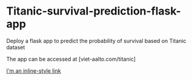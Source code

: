 # Titanic-survival-prediction-flask-app
Deploy a flask app to predict the probability of survival based on Titanic dataset


The app can be accessed at [viet-aalto.com/titanic]

[I'm an inline-style link](https://www.google.com)
